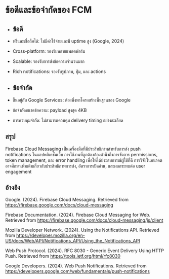 # ข้อดีและข้อจำกัดของ FCM
* ## ข้อดี

* ฟรีและเชื่อถือได้: ไม่มีค่าใช้จ่ายและมี uptime สูง (Google, 2024)
* Cross-platform: รองรับหลายแพลตฟอร์ม
* Scalable: รองรับการส่งข้อความจำนวนมาก
* Rich notifications: รองรับรูปภาพ, ปุ่ม, และ actions

* ## ข้อจำกัด

* ขึ้นอยู่กับ Google Services: ต้องพึ่งพาโครงสร้างพื้นฐานของ Google
* ข้อจำกัดขนาดข้อความ: payload สูงสุด 4KB
* การควบคุมจำกัด: ไม่สามารถควบคุม delivery timing อย่างละเอียด

## สรุป
Firebase Cloud Messaging เป็นเครื่องมือที่มีประสิทธิภาพสำหรับการส่ง push notifications ในแอปพลิเคชันเว็บ การใช้งานที่ถูกต้องต้องคำนึงถึงการจัดการ permissions, token management, และ error handling เพื่อให้ได้ประสบการณ์ผู้ใช้ที่ดี การวิจัยในอนาคตอาจศึกษาเพิ่มเติมเกี่ยวกับประสิทธิภาพการส่ง, อัตราการเปิดอ่าน, และผลกระทบต่อ user engagement

## อ้างอิง
Google. (2024). Firebase Cloud Messaging. Retrieved from https://firebase.google.com/docs/cloud-messaging

Firebase Documentation. (2024). Firebase Cloud Messaging for Web. Retrieved from https://firebase.google.com/docs/cloud-messaging/js/client

Mozilla Developer Network. (2024). Using the Notifications API. Retrieved from https://developer.mozilla.org/en-US/docs/Web/API/Notifications_API/Using_the_Notifications_API

Web Push Protocol. (2024). RFC 8030 - Generic Event Delivery Using HTTP Push. Retrieved from https://tools.ietf.org/html/rfc8030

Google Developers. (2024). Web Push Notifications. Retrieved from https://developers.google.com/web/fundamentals/push-notifications
